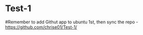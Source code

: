 # Test-1
#Remember to add Githut app to ubuntu 1st, then sync the repo - https://github.com/chrise01/Test-1/
